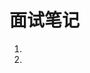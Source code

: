 # 面试笔记

1. [Java面试基础]: https://github.com/yorkmass/interview/blob/master/Java%E9%9D%A2%E8%AF%95.md	"java面试基础"

   

2. [IDEA_DeBug笔记]: https://github.com/yorkmass/interview/blob/master/IDEA-DeBug.md	"debug"

   